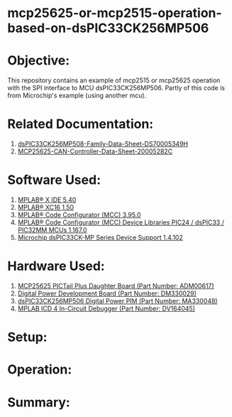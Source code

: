 # mcp25625-or-mcp2515-operation-based-on-dsPIC33CK256MP506
Objective:
==========
This repository contains an example of mcp2515 or mcp25625 operation with the SPI interface to MCU dsPIC33CK256MP506. Partly of this code is from Microchip's example (using another mcu).

Related Documentation:
=====================
1) [dsPIC33CK256MP508-Family-Data-Sheet-DS70005349H](http://ww1.microchip.com/downloads/en/DeviceDoc/dsPIC33CK256MP508-Family-Data-Sheet-DS70005349H.pdf)
2) [MCP25625-CAN-Controller-Data-Sheet-20005282C](http://ww1.microchip.com/downloads/en/DeviceDoc/MCP25625-CAN-Controller-Data-Sheet-20005282C.pdf)

Software Used:
==============
1) [MPLAB® X IDE 5.40](microchip.com/mplab/mplab-x-ide)
2) [MPLAB® XC16 1.50](microchip.com/mplab/compilers)
3) [MPLAB® Code Configurator (MCC) 3.95.0](microchip.com/mplab/mplab-code-configurator)
4) [MPLAB® Code Configurator (MCC) Device Libraries PIC24 / dsPIC33 / PIC32MM MCUs 1.167.0](microchip.com/mplab/mplab-code-configurator)
5) [Microchip dsPIC33CK-MP Series Device Support 1.4.102](packs.download.microchip.com/)

Hardware Used:
=============
1) [MCP25625 PICTail Plus Daughter Board (Part Number: ADM00617)](http://ww1.microchip.com/downloads/en/DeviceDoc/dsPIC33CK256MP508-Family-Data-Sheet-DS70005349H.pdf)
2) [Digital Power Development Board (Part Number: DM330029)](https://www.microchip.com/DevelopmentTools/ProductDetails/PartNO/DM330029)
3) [dsPIC33CK256MP506 Digital Power PIM (Part Number: MA330048)](https://www.microchip.com/DevelopmentTools/ProductDetails/PartNO/MA330048)
4) [MPLAB ICD 4 In-Circuit Debugger (Part Number: DV164045)](https://www.microchip.com/developmenttools/ProductDetails/DV164045)

Setup:
======

Operation:
==========

Summary:
========
